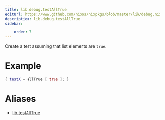 ```yaml
---
title: lib.debug.testAllTrue
editUrl: https://www.github.com/nixos/nixpkgs/blob/master/lib/debug.nix#L307C17
description: lib.debug.testAllTrue
sidebar:

    order: 7
---
```


Create a test assuming that list elements are `true`.

# Example

```nix
{ testX = allTrue [ true ]; }
```


# Aliases

- [lib.testAllTrue](/nix-doc-comments/reference/lib/lib-testAllTrue)


